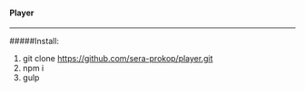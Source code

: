 #### Player
---------
#####Install:
1. git clone https://github.com/sera-prokop/player.git
2. npm i
4. gulp
